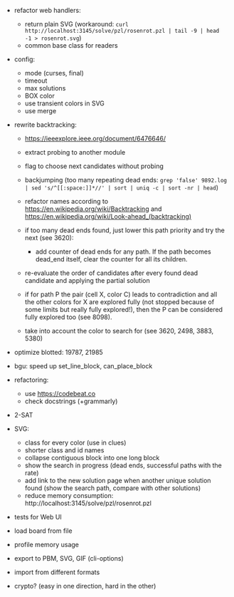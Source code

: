 - refactor web handlers:
    - return plain SVG
      (workaround: `curl http://localhost:3145/solve/pzl/rosenrot.pzl | tail -9 | head -1 > rosenrot.svg`)
    - common base class for readers

- config:
    - mode (curses, final)
    - timeout
    - max solutions
    - BOX color
    - use transient colors in SVG
    - use merge

- rewrite backtracking:
  - https://ieeexplore.ieee.org/document/6476646/
  - extract probing to another module
  - flag to choose next candidates without probing
  - backjumping (too many repeating dead ends: `grep 'false' 9892.log | sed 's/^[[:space:]]*//' | sort | uniq -c | sort -nr | head`)

  - refactor names according to https://en.wikipedia.org/wiki/Backtracking and https://en.wikipedia.org/wiki/Look-ahead_(backtracking)
  - if too many dead ends found, just lower this path priority and try the next (see 3620):
    - add counter of dead ends for any path. If the path becomes dead_end itself, clear the counter for all its children.
  - re-evaluate the order of candidates after every found dead candidate and applying the partial solution
  - if for path P the pair (cell X, color C) leads to contradiction and all the other colors for X are explored fully
    (not stopped because of some limits but really fully explored!), then the P can be considered fully explored too (see 8098).
  - take into account the color to search for (see 3620, 2498, 3883, 5380)


- optimize blotted: 19787, 21985

- bgu: speed up set_line_block, can_place_block

- refactoring:
  - use https://codebeat.co
  - check docstrings (+grammarly)

- 2-SAT

- SVG:
  - class for every color (use in clues)
  - shorter class and id names
  - collapse contiguous block into one long block
  - show the search in progress (dead ends, successful paths with the rate)
  - add link to the new solution page when another unique solution found
  (show the search path, compare with other solutions)
  - reduce memory consumption: http://localhost:3145/solve/pzl/rosenrot.pzl

- tests for Web UI

- load board from file

- profile memory usage

- export to PBM, SVG, GIF (cli-options)
- import from different formats

- crypto? (easy in one direction, hard in the other)
